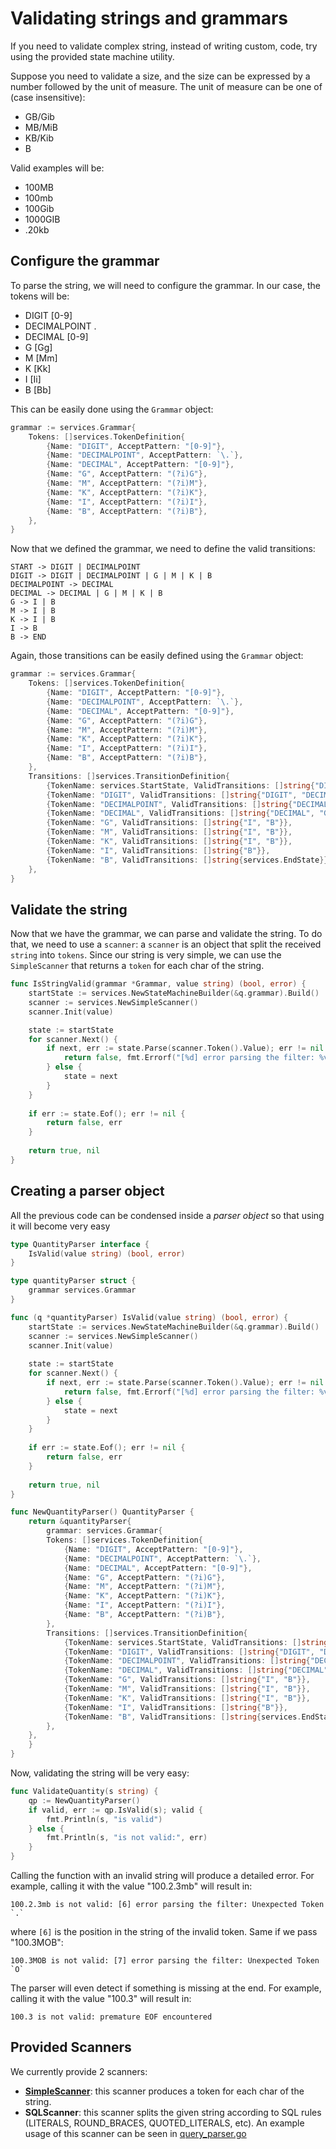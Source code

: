 # Validating strings and grammars
If you need to validate complex string, instead of writing custom, code, try using the provided state machine utility.

Suppose you need to validate a size, and the size can be expressed by a number followed by the unit of measure.
The unit of measure can be one of (case insensitive):
* GB/Gib
* MB/MiB
* KB/Kib
* B

Valid examples will be:
* 100MB
* 100mb
* 100Gib
* 1000GIB
* .20kb

## Configure the grammar
To parse the string, we will need to configure the grammar. In our case, the tokens will be:
* DIGIT [0-9]
* DECIMALPOINT .
* DECIMAL [0-9]
* G [Gg]
* M [Mm]
* K [Kk]
* I [Ii]
* B [Bb]

This can be easily done using the `Grammar` object:
```go
grammar := services.Grammar{
    Tokens: []services.TokenDefinition{
        {Name: "DIGIT", AcceptPattern: "[0-9]"},
        {Name: "DECIMALPOINT", AcceptPattern: `\.`},
        {Name: "DECIMAL", AcceptPattern: "[0-9]"},
        {Name: "G", AcceptPattern: "(?i)G"},
        {Name: "M", AcceptPattern: "(?i)M"},
        {Name: "K", AcceptPattern: "(?i)K"},
        {Name: "I", AcceptPattern: "(?i)I"},
        {Name: "B", AcceptPattern: "(?i)B"},
    },
}
```
Now that we defined the grammar, we need to define the valid transitions:
```
START -> DIGIT | DECIMALPOINT
DIGIT -> DIGIT | DECIMALPOINT | G | M | K | B
DECIMALPOINT -> DECIMAL
DECIMAL -> DECIMAL | G | M | K | B
G -> I | B
M -> I | B
K -> I | B
I -> B
B -> END
```
Again, those transitions can be easily defined using the `Grammar` object:
```go
grammar := services.Grammar{
    Tokens: []services.TokenDefinition{
        {Name: "DIGIT", AcceptPattern: "[0-9]"},
        {Name: "DECIMALPOINT", AcceptPattern: `\.`},
        {Name: "DECIMAL", AcceptPattern: "[0-9]"},
        {Name: "G", AcceptPattern: "(?i)G"},
        {Name: "M", AcceptPattern: "(?i)M"},
        {Name: "K", AcceptPattern: "(?i)K"},
        {Name: "I", AcceptPattern: "(?i)I"},
        {Name: "B", AcceptPattern: "(?i)B"},
    },
    Transitions: []services.TransitionDefinition{
        {TokenName: services.StartState, ValidTransitions: []string{"DIGIT", "DECIMALPOINT"}},
        {TokenName: "DIGIT", ValidTransitions: []string{"DIGIT", "DECIMALPOINT", "G", "M", "K", "B"}},
        {TokenName: "DECIMALPOINT", ValidTransitions: []string{"DECIMAL"}},
        {TokenName: "DECIMAL", ValidTransitions: []string{"DECIMAL", "G", "M", "K", "B"}},
        {TokenName: "G", ValidTransitions: []string{"I", "B"}},
        {TokenName: "M", ValidTransitions: []string{"I", "B"}},
        {TokenName: "K", ValidTransitions: []string{"I", "B"}},
        {TokenName: "I", ValidTransitions: []string{"B"}},
        {TokenName: "B", ValidTransitions: []string{services.EndState}},
    },
}
```
## Validate the string

Now that we have the grammar, we can parse and validate the string. To do that, we need to use a `scanner`: a `scanner` is an object that split the received `string` into `tokens`. Since our string is very simple, we can use the `SimpleScanner` that returns a `token` for each char of the string.

```go
func IsStringValid(grammar *Grammar, value string) (bool, error) {
    startState := services.NewStateMachineBuilder(&q.grammar).Build()
    scanner := services.NewSimpleScanner()
    scanner.Init(value)

    state := startState
    for scanner.Next() {
        if next, err := state.Parse(scanner.Token().Value); err != nil {
            return false, fmt.Errorf("[%d] error parsing the filter: %v", scanner.Token().Position+1, err)
        } else {
            state = next
        }
    }
    
    if err := state.Eof(); err != nil {
        return false, err
    }
    
    return true, nil
}
```

## Creating a parser object
All the previous code can be condensed inside a *parser object* so that using it will become very easy

```go
type QuantityParser interface {
    IsValid(value string) (bool, error)
}

type quantityParser struct {
    grammar services.Grammar
}

func (q *quantityParser) IsValid(value string) (bool, error) {
    startState := services.NewStateMachineBuilder(&q.grammar).Build()
    scanner := services.NewSimpleScanner()
    scanner.Init(value)
    
    state := startState
    for scanner.Next() {
        if next, err := state.Parse(scanner.Token().Value); err != nil {
            return false, fmt.Errorf("[%d] error parsing the filter: %v", scanner.Token().Position+1, err)
        } else {
            state = next
        }
    }
    
    if err := state.Eof(); err != nil {
        return false, err
    }
    
    return true, nil
}

func NewQuantityParser() QuantityParser {
    return &quantityParser{
        grammar: services.Grammar{
        Tokens: []services.TokenDefinition{
            {Name: "DIGIT", AcceptPattern: "[0-9]"},
            {Name: "DECIMALPOINT", AcceptPattern: `\.`},
            {Name: "DECIMAL", AcceptPattern: "[0-9]"},
            {Name: "G", AcceptPattern: "(?i)G"},
            {Name: "M", AcceptPattern: "(?i)M"},
            {Name: "K", AcceptPattern: "(?i)K"},
            {Name: "I", AcceptPattern: "(?i)I"},
            {Name: "B", AcceptPattern: "(?i)B"},
        },
        Transitions: []services.TransitionDefinition{
            {TokenName: services.StartState, ValidTransitions: []string{"DIGIT", "DECIMALPOINT"}},
            {TokenName: "DIGIT", ValidTransitions: []string{"DIGIT", "DECIMALPOINT", "G", "M", "K", "B"}},
            {TokenName: "DECIMALPOINT", ValidTransitions: []string{"DECIMAL"}},
            {TokenName: "DECIMAL", ValidTransitions: []string{"DECIMAL", "G", "M", "K", "B"}},
            {TokenName: "G", ValidTransitions: []string{"I", "B"}},
            {TokenName: "M", ValidTransitions: []string{"I", "B"}},
            {TokenName: "K", ValidTransitions: []string{"I", "B"}},
            {TokenName: "I", ValidTransitions: []string{"B"}},
            {TokenName: "B", ValidTransitions: []string{services.EndState}},
        },
    },
    }
}
```
Now, validating the string will be very easy:
```go
func ValidateQuantity(s string) {
    qp := NewQuantityParser()
    if valid, err := qp.IsValid(s); valid {
        fmt.Println(s, "is valid")
    } else {
        fmt.Println(s, "is not valid:", err)
    }	
}
```
Calling the function with an invalid string will produce a detailed error.
For example, calling it with the value "100.2.3mb" will result in:
```
100.2.3mb is not valid: [6] error parsing the filter: Unexpected Token `.`
```
where `[6]` is the position in the string of the invalid token.
Same if we pass "100.3MOB":
```
100.3MOB is not valid: [7] error parsing the filter: Unexpected Token `O`
```
The parser will even detect if something is missing at the end. For example, calling it with the value "100.3" will result in:
```
100.3 is not valid: premature EOF encountered
```
## Provided Scanners
We currently provide 2 scanners:
* **[SimpleScanner](../../pkg/shared/utils/stringscanner/simple_string_scanner.go)**: this scanner produces a token for each char of the string.
* **SQLScanner**: this scanner splits the given string according to SQL rules (LITERALS, ROUND_BRACES, QUOTED_LITERALS, etc). An example usage of this scanner can be seen in [query_parser.go](../../pkg/services/queryparser/query_parser.go)
